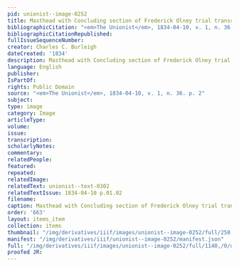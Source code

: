 ```yaml
---
pid: unionist--image-0252
title: Masthead with Concluding section of Frederick Olney trial transcripts
bibliographicCitation: "<em>The Unionist</em>, 1834-04-10, v. 1, n. 36. p. 2"
bibliographicCitationRepublished: 
fullIssueSequenceNumber: 
creator: Charles C. Burleigh
dateCreated: '1834'
description: Masthead with Concluding section of Frederick Olney trial transcripts
language: English
publisher: 
IsPartOf: 
rights: Public Domain
source: "<em>The Unionist</em>, 1834-04-10, v. 1, n. 36. p. 2"
subject: 
type: image
category: Image
articleType: 
volume: 
issue: 
transcription: 
scholarlyNotes: 
commentary: 
relatedPeople: 
featured: 
repeated: 
relatedImage: 
relatedText: unionist--text-0302
relatedTextIssue: 1834-04-10 p.01.02
filename: 
caption: Masthead with Concluding section of Frederick Olney trial transcripts
order: '663'
layout: items_item
collection: items
thumbnail: "/img/derivatives/iiif/images/unionist--image-0252/full/250,/0/default.jpg"
manifest: "/img/derivatives/iiif/unionist--image-0252/manifest.json"
full: "/img/derivatives/iiif/images/unionist--image-0252/full/1140,/0/default.jpg"
proofed JR: 
---
```

